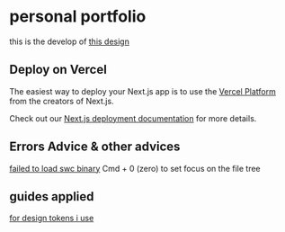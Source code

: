 # personal portfolio

this is the develop of [this design](https://www.figma.com/proto/AOKSFKoqjC7DLshc7Uu3Oo/web-portfolio?page-id=0%3A1&node-id=2%3A3&viewport=241%2C48%2C0.79&scaling=scale-down)

## Deploy on Vercel

The easiest way to deploy your Next.js app is to use the [Vercel Platform](https://vercel.com/new?utm_medium=default-template&filter=next.js&utm_source=create-next-app&utm_campaign=create-next-app-readme) from the creators of Next.js.

Check out our [Next.js deployment documentation](https://nextjs.org/docs/deployment) for more details.

## Errors Advice & other advices

[failed to load swc binary](https://stackoverflow.com/questions/69816589/next-failed-to-load-swc-binary)
Cmd + 0 (zero) to set focus on the file tree

## guides applied

[for design tokens i use](https://www.smashingmagazine.com/2021/07/global-local-styling-nextjs/)
